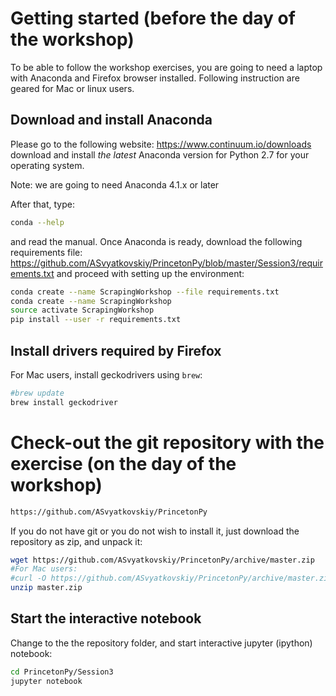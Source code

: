 # Getting started (before the day of the workshop)

To be able to follow the workshop exercises, you are going to need a laptop with Anaconda and Firefox browser installed. 
Following instruction are geared for Mac or linux users.

## Download and install Anaconda

Please go to the following website: https://www.continuum.io/downloads
download and install *the latest* Anaconda version for Python 2.7 for your operating system. 

Note: we are going to need Anaconda 4.1.x or later

After that, type:

```bash
conda --help
```
and read the manual.
Once Anaconda is ready, download the following requirements file: https://github.com/ASvyatkovskiy/PrincetonPy/blob/master/Session3/requirements.txt
and proceed with setting up the environment:

```bash
conda create --name ScrapingWorkshop --file requirements.txt
conda create --name ScrapingWorkshop
source activate ScrapingWorkshop
pip install --user -r requirements.txt 
```

## Install drivers required by Firefox

For Mac users, install geckodrivers using `brew`:

```bash
#brew update
brew install geckodriver
```

# Check-out the git repository with the exercise (on the day of the workshop)

```bash
https://github.com/ASvyatkovskiy/PrincetonPy
```

If you do not have git or you do not wish to install it, just download the repository as zip, and unpack it:

```bash
wget https://github.com/ASvyatkovskiy/PrincetonPy/archive/master.zip
#For Mac users:
#curl -O https://github.com/ASvyatkovskiy/PrincetonPy/archive/master.zip
unzip master.zip
```

## Start the interactive notebook

Change to the the repository folder, and start interactive jupyter (ipython) notebook:
```bash
cd PrincetonPy/Session3
jupyter notebook
```
